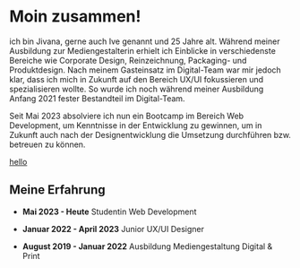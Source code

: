 # Moin zusammen! 

ich bin Jivana, gerne auch Ive genannt und 25 Jahre alt. Während meiner Ausbildung zur Mediengestalterin erhielt ich Einblicke in verschiedenste Bereiche wie Corporate Design, Reinzeichnung, Packaging- und Produktdesign. Nach meinem Gasteinsatz im Digital-Team war mir jedoch klar, dass ich mich in Zukunft auf den Bereich UX/UI fokussieren und spezialisieren wollte. So wurde ich noch während meiner Ausbildung Anfang 2021 fester Bestandteil im Digital-Team. 

Seit Mai 2023 absolviere ich nun ein Bootcamp im Bereich Web Development, um Kenntnisse in der Entwicklung zu gewinnen, um in Zukunft auch nach der Designentwicklung die Umsetzung durchführen bzw. betreuen zu können.

[hello](https://images.unsplash.com/photo-1520453803296-c39eabe2dab4?ixlib=rb-4.0.3&ixid=MnwxMjA3fDB8MHxwaG90by1wYWdlfHx8fGVufDB8fHx8&auto=format&fit=crop&w=1650&q=80)

## Meine Erfahrung

- **Mai 2023 - Heute**
Studentin Web Development

- **Januar 2022 - April 2023**
Junior UX/UI Designer

- **August 2019 - Januar 2022**
Ausbildung Mediengestaltung Digital & Print
